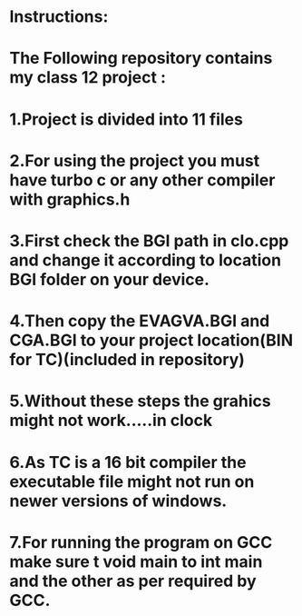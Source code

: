 # Instructions:
# The Following repository contains my class 12 project :
# 1.Project is divided into 11 files 
# 2.For using the project you must have turbo c or any other compiler with graphics.h
# 3.First check the BGI path in clo.cpp and change it according to location BGI folder on your device.
# 4.Then copy the EVAGVA.BGI and CGA.BGI to your project location(BIN for TC)(included in repository)
# 5.Without these steps the grahics might not work.....in clock 
# 6.As TC is a 16 bit compiler the executable file might not run on newer versions of windows.
# 7.For running the program on GCC make sure t void main to int main and the other as per required by GCC.
